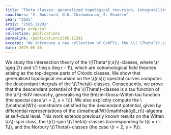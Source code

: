 ```yaml
---
title: "Theta classes: generalized topological recursion, integrability and \\(\mathcal{W}\\)-constraints"
coauthors: "V. Bouchard, N.K. Chidambaram, S. Shadrin"
year: "2025"
arxiv: "2505.11291"
category: preprint
collection: publications
permalink: /publication/2505.11291
excerpt: "We introduce a new collection of CohFTs, the \\( \Theta^{r,s} \\)-classes, and show that their descendant potential is an of is an \\(r\\)-KdV tau function, is computed by topological recursion, and satisfies \\( \mathcal{W} \\)-constraints."
date: 2025-05-16
---
```


We study the intersection theory of the \\(\Theta^{r,s}\\)-classes, where \\(r \geq 2\\) and \\(1 \leq s \leq r - 1\\), which are cohomological field theories arising as the top-degree parts of Chiodo classes. We show that generalised topological recursion on the \\((r,s)\\) spectral curves computes the descendant integrals of the \\(\Theta\\)-classes. Consequently, we prove that the descendant potential of the \\(\Theta\\)-classes is a tau function of the \\(r\\)-KdV hierarchy, generalising the Brézin–Gross–Witten tau function (the special case \\(r = 2, s = 1\\)). We also explicitly compute the \\(\mathcal{W}\\)-constraints satisfied by the descendant potential, given by differential representations of the \\(\mathcal{W}(\mathfrak{gl}_r)\\)-algebra at self-dual level. This work extends previously known results on the Witten \\(r\\)-spin class, the \\(r\\)-spin \\(\Theta\\)-classes (corresponding to \\(s = r - 1\\)), and the Norbury \\(\Theta\\)-classes (the case \\(r = 2, s = 1\\)).